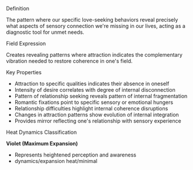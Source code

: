 Definition

The pattern where our specific love-seeking behaviors reveal precisely what aspects of sensory connection we're missing in our lives, acting as a diagnostic tool for unmet needs.

 Field Expression

Creates revealing patterns where attraction indicates the complementary vibration needed to restore coherence in one's field.

 Key Properties

- Attraction to specific qualities indicates their absence in oneself
- Intensity of desire correlates with degree of internal disconnection
- Pattern of relationship seeking reveals pattern of internal fragmentation
- Romantic fixations point to specific sensory or emotional hungers
- Relationship difficulties highlight internal coherence disruptions
- Changes in attraction patterns show evolution of internal integration
- Provides mirror reflecting one's relationship with sensory experience

 Heat Dynamics Classification

**Violet (Maximum Expansion)**

- Represents heightened perception and awareness
- dynamics/expansion heat/minimal
